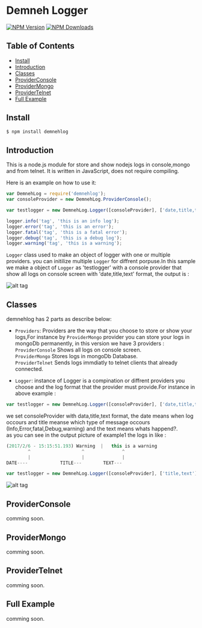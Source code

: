 # Demneh Logger

[![NPM Version][npm-image]][npm-url]
[![NPM Downloads][downloads-image]][downloads-url]

## Table of Contents

- [Install](#install)
- [Introduction](#introduction)
- [Classes](#Classes)
- [ProviderConsole](#ProviderConsole)
- [ProviderMongo](#ProviderMongo)
- [ProviderTelnet](#ProviderTelnet)
- [Full Example](#FullExample)

## Install

```sh
$ npm install demnehlog
```

## Introduction

This is a node.js module for store and show nodejs logs in console,mongo and from telnet. It is written in JavaScript, does not
require compiling.

Here is an example on how to use it:

```js
var DemnehLog = require('demnehlog');
var consoleProvider = new DemnehLog.ProviderConsole();

var testlogger = new DemnehLog.Logger([consoleProvider], ['date,title,text']);

logger.info('tag', 'this is an info log');
logger.error('tag', 'this is an error');
logger.fatal('tag', 'this is a fatal error');
logger.debug('tag', 'this is a debug log');
logger.warning('tag', 'this is a warning');
```

`Logger` class used to make an object of logger with one or multiple providers.
you can initilize multiple `Logger` for diffrent porpuse.In this sample we make a object of `Logger` as 'testlogger' with a console provider that show all logs on console screen with 'date,title,text' format, the output is : 

![alt tag](https://raw.githubusercontent.com/kiarsy/MainLogger/master/example1.png)

## Classes

demnehlog has 2 parts as describe below:

* `Providers`: Providers are the way that you choose to store or show your logs,For instance by `ProviderMongo` provider you can store your logs in mongoDb permanently, in this version we have 3 providers :
</br>`ProviderConsole` Shows all logs on console screen.
</br>`ProviderMongo` Stores logs in mongoDb Database.
</br>`ProviderTelnet` Sends logs immdiatly to telnet clients that already connected.

* `Logger`: instance of Logger is a compination or diffrent providers you choose and the log format that the provider must provide.For instance in above example : 
```js
var testlogger = new DemnehLog.Logger([consoleProvider], ['date,title,text']);
```
we set consoleProvider with data,title,text format, the date means when log occours and title meanse which type of message occours (Info,Error,fatal,Debug,warning) and the text means whats happend?.<br/>
as you can see in the output picture of example1 the logs in like :
```js
(2017/2/6 - 15:15:51.193) Warning  |   this is a warning
        ^                   ^              ^
        |                   |              |
DATE----            TITLE---        TEXT---
```

```js
var testlogger = new DemnehLog.Logger([consoleProvider], ['title,text']);
```
![alt tag](https://raw.githubusercontent.com/kiarsy/MainLogger/master/example_output2.png)
## ProviderConsole
comming soon.

## ProviderMongo
comming soon.

## ProviderTelnet
comming soon.

## Full Example
comming soon.


[npm-image]: https://img.shields.io/npm/v/demnehlog.svg
[npm-url]: https://www.npmjs.com/package/demnehlog
[node-version-image]: https://img.shields.io/node/v/demnehlog.svg
[node-version-url]: https://nodejs.org/en/download/
[downloads-image]: https://img.shields.io/npm/dm/demnehlog.svg
[downloads-url]: https://npmjs.org/package/demnehlog
